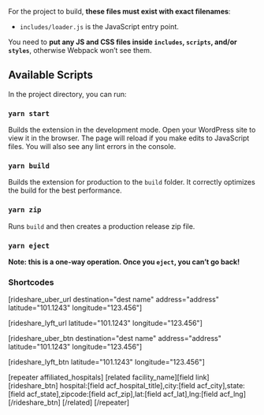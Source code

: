 For the project to build, **these files must exist with exact filenames**:

* `includes/loader.js` is the JavaScript entry point.

You need to **put any JS and CSS files inside `includes`, `scripts`, and/or `styles`**, otherwise Webpack won’t see them.

## Available Scripts

In the project directory, you can run:

### `yarn start`

Builds the extension in the development mode. Open your WordPress site to view it in the browser. The page will reload if you make edits to JavaScript files. You will also see any lint errors in the console.

### `yarn build`

Builds the extension for production to the `build` folder. It correctly optimizes the build for the best performance.

### `yarn zip`

Runs `build` and then creates a production release zip file.

### `yarn eject`

**Note: this is a one-way operation. Once you `eject`, you can’t go back!**


### Shortcodes
[rideshare_uber_url destination="dest name" address="address" latitude="101.1243" longitude="123.456"]

[rideshare_lyft_url latitude="101.1243" longitude="123.456"]

[rideshare_uber_btn destination="dest name" address="address" latitude="101.1243" longitude="123.456"]

[rideshare_lyft_btn latitude="101.1243" longitude="123.456"]

[repeater affiliated_hospitals]
[related facility_name][field link]
[rideshare_btn]
hospital:[field acf_hospital_title],city:[field acf_city],state:[field acf_state],zipcode:[field acf_zip],lat:[field acf_lat],lng:[field acf_lng]
[/rideshare_btn]
[/related]
[/repeater]